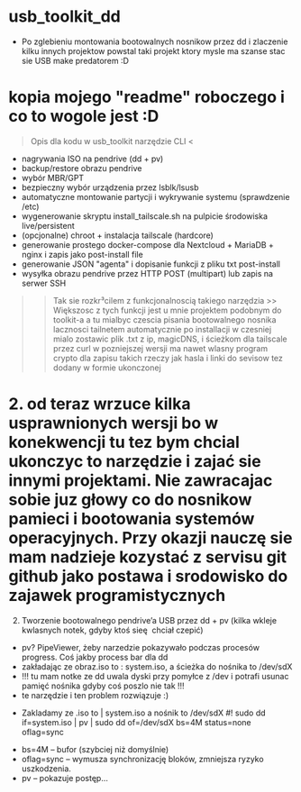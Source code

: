 # usb_toolkit_dd
 * Po zglebieniu montowania  bootowalnych nosnikow przez dd i zlaczenie kilku innych 
projektow powstal taki projekt ktory mysle ma szanse stac sie USB make predatorem :D 

# kopia mojego "readme" roboczego i co to wogole jest :D 
> Opis dla kodu w usb_toolkit narzędzie CLI <
 - nagrywania ISO na pendrive (dd + pv)
 - backup/restore obrazu pendrive
 - wybór MBR/GPT
 - bezpieczny wybór urządzenia przez lsblk/lsusb
 - automatyczne montowanie partycji i wykrywanie systemu (sprawdzenie /etc)
 - wygenerowanie skryptu install_tailscale.sh na pulpicie środowiska live/persistent
 - (opcjonalne) chroot + instalacja tailscale (hardcore)
 - generowanie prostego docker-compose dla Nextcloud + MariaDB + nginx i zapis jako post-install file
 - generowanie JSON "agenta" i dopisanie funkcji z pliku txt post-install
 - wysyłka obrazu pendrive przez HTTP POST (multipart) lub zapis na serwer SSH
>>Tak sie rozkr³cilem z funkcjonalnoscią takiego narzędzia >> Większosc z tych funkcji jest u mnie projektem podobnym do toolkit-a a tu mialbyc czescia pisania bootowalnego nosnika lacznosci tailnetem automatycznie po installacji w czesniej mialo zostawic plik .txt z ip, magicDNS, i ścieżkom dla tailscale przez curl w pozniejszej wersji ma nawet wlasny program crypto dla zapisu takich rzeczy jak hasla i linki do sevisow tez dodany w formie ukonczonej

# 2. od teraz wrzuce kilka usprawnionych wersji bo w konekwencji tu tez bym chcial ukonczyc to narzędzie i zajać sie innymi projektami. Nie zawracajac sobie juz głowy co do nosnikow pamieci i bootowania systemów operacyjnych. Przy okazji nauczę sie mam nadzieje kozystać z servisu git github jako postawa i srodowisko do zajawek programistycznych
2. Tworzenie bootowalnego pendrive’a USB przez dd + pv (kilka wkleje kwlasnych notek, gdyby ktoś sieę  chciał czepić)
- pv? PipeViewer, żeby narzedzie pokazywało podczas procesów progress. Coś jakby process bar dla dd
- zakładając ze obraz.iso to : system.iso, a ścieżka do nośnika to /dev/sdX
- !!! tu mam notke ze dd uwala dyski przy pomyłce z /dev i potrafi usunac pamięć nośnika gdyby coś poszlo nie tak !!!
- te narzędzie i ten problem rozwiązuje :)

* Zakladamy ze .iso to | system.iso a nośnik to /dev/sdX 
 #! sudo dd if=system.iso | pv | sudo dd of=/dev/sdX bs=4M status=none oflag=sync
 + bs=4M – bufor (szybciej niż domyślnie)
 + oflag=sync – wymusza synchronizację bloków, zmniejsza ryzyko uszkodzenia.
 + pv – pokazuje postęp...


